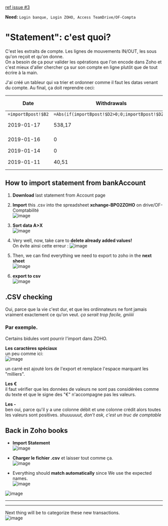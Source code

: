 [ref issue #3](https://github.com/openfab-lab/rtfm/issues/3)

**Need:** `Login banque, Login ZOHO, Access TeamDrive/OF-Compta`

# "Statement": c'est quoi?
C'est les extraits de compte. Les lignes de mouvements IN/OUT, les sous qu'on reçoit et qu'on donne.  
On a besoin de ça pour valider les opérations que l'on encode dans Zoho et c'est mieux d'aller chercher ça sur son compte en ligne plutôt que de tout écrire à la main.

J'ai créé un tableur qui va trier et ordonner comme il faut les datas venant du compte. Au final, ça doit reprendre ceci:

Date | Withdrawals | Deposits | Payee | Description | Reference Number
-- | -- | -- | -- | -- | --
`=importBpost!$B2` | `=Abs(if(importBpost!$D2>0;0;importBpost!$D2))` | `=if(importBpost!$D2<0;0;importBpost!$D2)` | `=importBpost!$H2` | `=importBpost!$I2` | `=importBpost!$A2`
2019-01-17 | 538,17 | 0 | EXP GmbH | order .334001 at EXP Tech | 28
2019-01-16 | 0 | 45,00 | Ciklic | Velom2 abon. guilde | 27
2019-01-14 | 0 | 60,00 | LAURENT | OF-B085 | 26
2019-01-11 | 40,51 | 0 | PROXY BRUXELLES | 20190111 09:14:00 | 25

## How to import statement from bankAccount
1. **Download** last statement from Account page
2. **Import** this .csv into the spreadsheet  **xchange-BPO2ZOHO** on drive/OF-Comptabilité  
![image](https://user-images.githubusercontent.com/12049360/52051422-d7876a00-2553-11e9-9a2a-2b02af18c207.png)

3. **Sort data A>X**  
![image](https://user-images.githubusercontent.com/12049360/52051744-b2472b80-2554-11e9-96ff-618ba62b30f8.png)

4. Very well, now, take care to **delete already added values!**   
On évite ainsi cette erreur :   ![image](https://user-images.githubusercontent.com/12049360/52076556-34544600-258f-11e9-856e-e98135eebbcf.png)

5. Then, we can find everything we need to export to zoho in the **next sheet**  
![image](https://user-images.githubusercontent.com/12049360/52052732-9c873580-2557-11e9-93c4-05bc1fe0aafe.png)

6. **export to csv**  
![image](https://user-images.githubusercontent.com/12049360/52052761-b759aa00-2557-11e9-9030-eeb0488d03ce.png)


## .CSV checking
Oui, parce que la vie c'est dur, et que les ordinnateurs ne font jamais vraiment exactement ce qu'on veut. _ça serait trop facile, gniiiii_  

### Par exemple.
Certains bidules vont pourrir l'import dans ZOHO.


**Les caractères spéciaux**  
un peu comme ici:  
![image](https://user-images.githubusercontent.com/12049360/54288771-4ec70980-45a8-11e9-9f1e-94a39714c654.png)  

un carré est ajouté lors de l'export et remplace l'espace marquant les "milliers".   

**Les €**  
il faut vérifier que les données de valeurs ne sont pas considérées comme du texte et que le signe des "€" n'accompagne pas les valeurs.  

**Les -**  
ben oui, parce qu'il y a une colonne débit et une colonne crédit alors toutes les valeurs sont positives. _shuuuuuut, don't ask, c'est un truc de comptable_

## Back in Zoho books
- **Import Statement**  
![image](https://user-images.githubusercontent.com/12049360/52052819-e5d78500-2557-11e9-8356-4605501a3eef.png)

- **Charger le fichier .csv** et laisser tout comme ça.  
![image](https://user-images.githubusercontent.com/12049360/52052885-1b7c6e00-2558-11e9-9a93-cf348b72306e.png)

- Everything should **match automatically** since We use the expected names.  
![image](https://user-images.githubusercontent.com/12049360/52052938-449cfe80-2558-11e9-8252-5bce77da7485.png)

![image](https://user-images.githubusercontent.com/12049360/54630877-1f6a3e00-4a7b-11e9-9a05-749488bd0a74.png)

---
---
Next thing will be to categorize these new transactions.  
![image](https://user-images.githubusercontent.com/12049360/52053001-6b5b3500-2558-11e9-8551-3f895bdf2a25.png)

